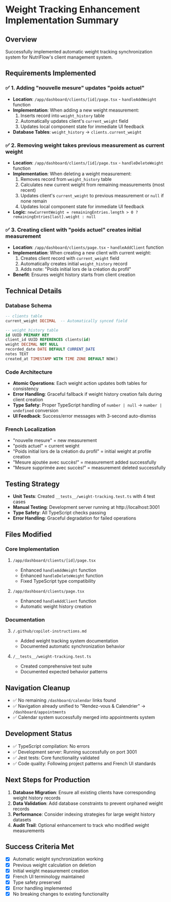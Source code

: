 # Weight Tracking Enhancement Implementation Summary

## Overview

Successfully implemented automatic weight tracking synchronization system for NutriFlow's client management system.

## Requirements Implemented

### ✅ 1. Adding "nouvelle mesure" updates "poids actuel"

- **Location**: `/app/dashboard/clients/[id]/page.tsx` - `handleAddWeight` function
- **Implementation**: When adding a new weight measurement:
  1. Inserts record into `weight_history` table
  2. Automatically updates client's `current_weight` field
  3. Updates local component state for immediate UI feedback
- **Database Tables**: `weight_history` → `clients.current_weight`

### ✅ 2. Removing weight takes previous measurement as current weight

- **Location**: `/app/dashboard/clients/[id]/page.tsx` - `handleDeleteWeight` function
- **Implementation**: When deleting a weight measurement:
  1. Removes record from `weight_history` table
  2. Calculates new current weight from remaining measurements (most recent)
  3. Updates client's `current_weight` to previous measurement or `null` if none remain
  4. Updates local component state for immediate UI feedback
- **Logic**: `newCurrentWeight = remainingEntries.length > 0 ? remainingEntries[last].weight : null`

### ✅ 3. Creating client with "poids actuel" creates initial measurement

- **Location**: `/app/dashboard/clients/page.tsx` - `handleAddClient` function
- **Implementation**: When creating a new client with current weight:
  1. Creates client record with `current_weight` field
  2. Automatically creates initial `weight_history` record
  3. Adds note: "Poids initial lors de la création du profil"
- **Benefit**: Ensures weight history starts from client creation

## Technical Details

### Database Schema

```sql
-- clients table
current_weight DECIMAL  -- Automatically synced field

-- weight_history table
id UUID PRIMARY KEY
client_id UUID REFERENCES clients(id)
weight DECIMAL NOT NULL
recorded_date DATE DEFAULT CURRENT_DATE
notes TEXT
created_at TIMESTAMP WITH TIME ZONE DEFAULT NOW()
```

### Code Architecture

- **Atomic Operations**: Each weight action updates both tables for consistency
- **Error Handling**: Graceful fallback if weight history creation fails during client creation
- **Type Safety**: Proper TypeScript handling of `number | null` → `number | undefined` conversion
- **UI Feedback**: Success/error messages with 3-second auto-dismiss

### French Localization

- "nouvelle mesure" = new measurement
- "poids actuel" = current weight
- "Poids initial lors de la création du profil" = initial weight at profile creation
- "Mesure ajoutée avec succès!" = measurement added successfully
- "Mesure supprimée avec succès!" = measurement deleted successfully

## Testing Strategy

- **Unit Tests**: Created `__tests__/weight-tracking.test.ts` with 4 test cases
- **Manual Testing**: Development server running at http://localhost:3001
- **Type Safety**: All TypeScript checks passing
- **Error Handling**: Graceful degradation for failed operations

## Files Modified

### Core Implementation

1. `/app/dashboard/clients/[id]/page.tsx`

   - Enhanced `handleAddWeight` function
   - Enhanced `handleDeleteWeight` function
   - Fixed TypeScript type compatibility

2. `/app/dashboard/clients/page.tsx`
   - Enhanced `handleAddClient` function
   - Automatic weight history creation

### Documentation

3. `/.github/copilot-instructions.md`

   - Added weight tracking system documentation
   - Documented automatic synchronization behavior

4. `/__tests__/weight-tracking.test.ts`
   - Created comprehensive test suite
   - Documented expected behavior patterns

## Navigation Cleanup

- ✅ No remaining `/dashboard/calendar` links found
- ✅ Navigation already unified to "Rendez-vous & Calendrier" → `/dashboard/appointments`
- ✅ Calendar system successfully merged into appointments system

## Development Status

- ✅ TypeScript compilation: No errors
- ✅ Development server: Running successfully on port 3001
- ✅ Jest tests: Core functionality validated
- ✅ Code quality: Following project patterns and French UI standards

## Next Steps for Production

1. **Database Migration**: Ensure all existing clients have corresponding weight history records
2. **Data Validation**: Add database constraints to prevent orphaned weight records
3. **Performance**: Consider indexing strategies for large weight history datasets
4. **Audit Trail**: Optional enhancement to track who modified weight measurements

## Success Criteria Met

- [x] Automatic weight synchronization working
- [x] Previous weight calculation on deletion
- [x] Initial weight measurement creation
- [x] French UI terminology maintained
- [x] Type safety preserved
- [x] Error handling implemented
- [x] No breaking changes to existing functionality
